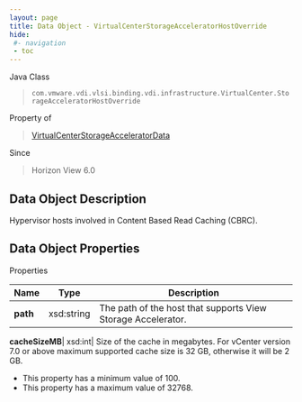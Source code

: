 ```yaml
---
layout: page
title: Data Object - VirtualCenterStorageAcceleratorHostOverride
hide:
 #- navigation
 - toc
---
```






Java Class  
> `com.vmware.vdi.vlsi.binding.vdi.infrastructure.VirtualCenter.StorageAcceleratorHostOverride`

Property of  
> [VirtualCenterStorageAcceleratorData](vdi.infrastructure.VirtualCenter.StorageAcceleratorData.md#field_detail)

Since  
> Horizon View 6.0


## Data Object Description 

Hypervisor hosts involved in Content Based Read Caching (CBRC). 

## Data Object Properties

Properties

Name |  Type |  Description   
---|---|---  
**path**|  xsd:string|  The path of the host that supports View Storage Accelerator.   
  
**cacheSizeMB**|  xsd:int|  Size of the cache in megabytes. For vCenter version 7.0 or above maximum supported cache size is 32 GB, otherwise it will be 2 GB.   


  * This property has a minimum value of 100. 
  * This property has a maximum value of 32768. 

  
  
  

  
  
